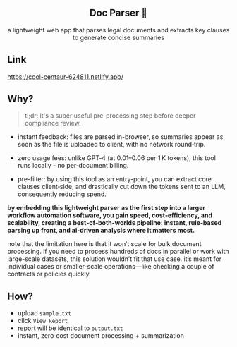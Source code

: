 <div align="center">

  <b>Doc Parser 🔎</b>
----------------------
a lightweight web app that parses legal documents and extracts key clauses to generate concise summaries

</div>

## Link

https://cool-centaur-624811.netlify.app/

## Why?

> tl;dr: it's a super useful pre-processing step before deeper compliance review.

- instant feedback: files are parsed in-browser, so summaries appear as soon as the file is uploaded to client, with no network round‑trip.
  
- zero usage fees: unlike GPT‑4 (at $0.01–$0.06 per 1 K tokens), this tool runs locally - no per‑document billing.
  
- pre-filter: by using this tool as an entry-point, you can extract core clauses client‑side, and drastically cut down the tokens sent to an LLM, consequently reducing spend.
  
**by embedding this lightweight parser as the first step into a larger workflow automation software, you gain speed, cost‑efficiency, and scalability, creating a best‑of‑both‑worlds pipeline: instant, rule‑based parsing up front, and ai‑driven analysis where it matters most.**

note that the limitation here is that it won’t scale for bulk document processing. if you need to process hundreds of docs in parallel or work with large-scale datasets, this solution wouldn’t fit that use case. it’s meant for individual cases or smaller-scale operations—like checking a couple of contracts or policies quickly.

## How?

- upload `sample.txt`
- click `View Report`
- report will be identical to `output.txt`
- instant, zero‑cost document processing + summarization
  






